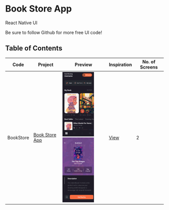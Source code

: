 # Book Store App

React Native UI

Be sure to follow Github for more free UI code! 

## Table of Contents

| Code | Project | Preview | Inspiration | No. of Screens |
| ------ | ------ | ------ | ------ | ------ |
| BookStore | [Book Store App](https://github.com/MinhNNDev/RN-BookStoreUI) | <img src="https://github.com/MinhNNDev/RN-BookStoreUI/blob/master/ScreenshotHome.png?" width="100" /><img src="https://github.com/MinhNNDev/RN-BookStoreUI/blob/master/ScreenshotDetails.png?" width="100" /> | [View](https://github.com/MinhNNDev/RN-BookStoreUI) | 2 |


